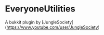 EveryoneUtilities
=================

A bukkit plugin by [JungleSociety] (https://www.youtube.com/user/JungleSociety)
